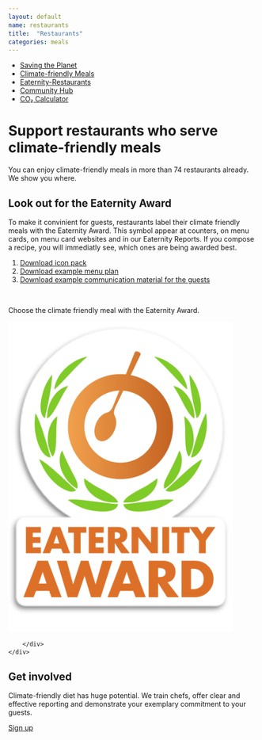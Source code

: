 ```yaml
---
layout: default
name: restaurants
title:  "Restaurants"
categories: meals
---
```


<div class="container hidden-xs">
	<div class="row">
		<div class="col-xs-12 text-center">
			<ul class="subNavigation">
			<a href="/foodprint/"><li>Saving the Planet</li></a>
			<a href="/meals"><li>Climate-friendly Meals</li></a>
			<a href="/meals/restaurants"><li class="current">Eaternity-Restaurants</li></a>
			<a href="/meals/hub"><li>Community Hub</li></a>
			<a href="/app/get-the-app"><li>CO₂ Calculator</li></a>
			</ul>
		</div>
	</div>
</div>

<div class="container">
  <div class="row push-top small-push-bottom">
    <div class="col-xs-12 col-sm-offset-2 col-sm-8 col-md-offset-3 col-md-6 text-center">
      <h1>Support restaurants who serve climate-friendly meals</h1>
    </div>
  </div>
  <div class="row big-push-bottom">
    <div class="col-xs-12 text-center">
      <p>You can enjoy climate-friendly meals in more than 74 restaurants already. We show you where.</p>
    </div>
  </div>
</div>

<div class="map">
</div>

<div id="award" class="container">
	<div class="row big-push-top ">
		<div class="col-xs-12 text-center small-push-bottom">
			<h2>Look out for the Eaternity Award</h2>
		</div>
	</div>
  <div class="row small-push-bottom">
    <div class="col-xs-7 col-sm-6 col-sm-offset-1 col-md-offset-2 col-md-5 push-bottom">
				<p>To make it convinient for guests, restaurants label their climate friendly meals with the Eaternity Award. This symbol appear at counters, on menu cards, on menu card websites and in our Eaternity Reports. If you compose a recipe, you will immediatly see, which ones are being awarded best.</p>
			<ol>
			<li><a href="/assets/2015-11-05-Eaternity_logo_set.zip">Download icon pack</a></li>
			<li><a href="">Download example menu plan</a></li>
			<li><a href="">Download example communication material for the guests</a></li>
			</ol>
			<br>
			<p>Choose the climate friendly meal with the Eaternity Award.</p>
		</div>
		<div class="col-xs-5 col-sm-5 col-md-3 text-center">
			<img width="90%" src="/assets/2015-11-05-Eaternity_logo_set/Eaternity-Award-vector.svg" />

    	</div>
    </div>

</div>

<div class="container">
  <div class="row push-top small-push-bottom">
    <div class="col-xs-12 text-center">
      <h2>Get involved</h2>
    </div>
  </div>
  <div class="row push-bottom">
    <div class="col-xs-12 col-sm-offset-2 col-sm-8 col-md-offset-3 col-md-6 text-center">
      <p>Climate-friendly diet has huge potential. We train chefs, offer clear and effective reporting and demonstrate your exemplary commitment to your guests.</p>
      <a class="button" href="/app">Sign up<i class="fa fa-angle-right fa-lg"></i></a>
    </div>
  </div>
</div>

<script src="https://ajax.googleapis.com/ajax/libs/jquery/1.11.3/jquery.min.js"></script>

<script src="https://maps.googleapis.com/maps/api/js"></script>

<script src="/js/jquery.magnific-popup.min.js"></script>

<script src="/js/infobubble.js"></script>

<script src="/meals/restaurants.js"></script>
